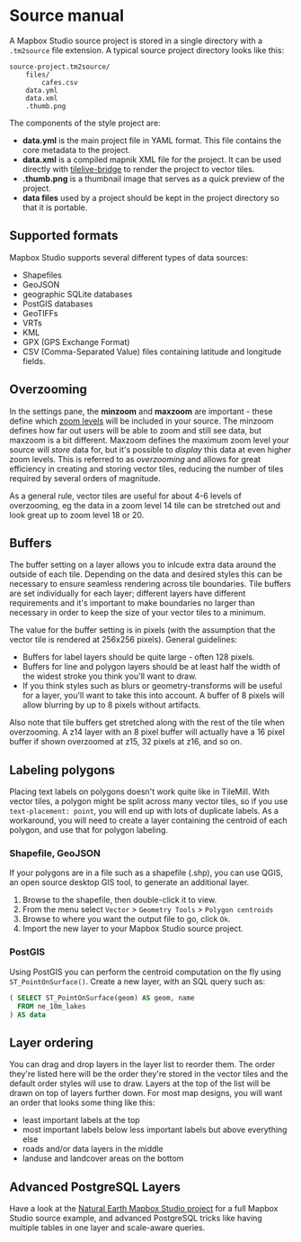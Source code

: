Source manual
=============

A Mapbox Studio source project is stored in a single directory with a `.tm2source` file extension. A typical source project directory looks like this:

    source-project.tm2source/
        files/
            cafes.csv
        data.yml
        data.xml
        .thumb.png

The components of the style project are:

- **data.yml** is the main project file in YAML format. This file contains the core metadata to the project.
- **data.xml** is a compiled mapnik XML file for the project. It can be used directly with [tilelive-bridge](https://github.com/mapbox/tilelive-bridge) to render the project to vector tiles.
- **.thumb.png** is a thumbnail image that serves as a quick preview of the project.
- **data files** used by a project should be kept in the project directory so that it is portable.

Supported formats
-----------------

Mapbox Studio supports several different types of data sources: 

* Shapefiles
* GeoJSON
* geographic SQLite databases
* PostGIS databases
* GeoTIFFs
* VRTs
* KML
* GPX (GPS Exchange Format)
* CSV (Comma-Separated Value) files containing latitude and longitude fields.

Overzooming
-----------

In the settings pane, the __minzoom__ and __maxzoom__ are important - these define which [zoom levels](https://www.mapbox.com/foundations/how-web-maps-work/#tiles-and-zoom-levels) will be included in your source. The minzoom defines how far out users will be able to zoom and still see data, but maxzoom is a bit different. Maxzoom defines the maximum zoom level your source will *store* data for, but it's possible to *display* this data at even higher zoom levels. This is referred to as *overzooming* and allows for great efficiency in creating and storing vector tiles, reducing the number of tiles required by several orders of magnitude.

As a general rule, vector tiles are useful for about 4-6  levels of overzooming, eg the data in a zoom level 14 tile can be stretched out and look great up to zoom level 18 or 20.

Buffers
-------

The buffer setting on a layer allows you to inlcude extra data around the outside of each tile. Depending on the data and desired styles this can be necessary to ensure seamless rendering across tile boundaries. Tile buffers are set individually for each layer; different layers have different requirements and it's important to make boundaries no larger than necessary in order to keep the size of your vector tiles to a minimum.

The value for the buffer setting is in pixels (with the assumption that the vector tile is rendered at 256x256 pixels). General guidelines:

- Buffers for label layers should be quite large - often 128 pixels.
- Buffers for line and polygon layers should be at least half the width of the widest stroke you think you'll want to draw.
- If you think styles such as blurs or geometry-transforms will be useful for a layer, you'll want to take this into account. A buffer of 8 pixels will allow blurring by up to 8 pixels without artifacts.

Also note that tile buffers get stretched along with the rest of the tile when overzooming. A z14 layer with an 8 pixel buffer will actually have a 16 pixel buffer if shown overzoomed at z15, 32 pixels at z16, and so on.

Labeling polygons
-----------------

Placing text labels on polygons doesn't work quite like in TileMill. With vector tiles, a polygon might be split across many vector tiles, so if you use `text-placement: point`, you will end up with lots of duplicate labels. As a workaround, you will need to create a layer containing the centroid of each polygon, and use that for polygon labeling.

### Shapefile, GeoJSON
If your polygons are in a file such as a shapefile (.shp), you can use QGIS, an open source desktop GIS tool, to generate an additional layer.

1. Browse to the shapefile, then double-click it to view.
2. From the menu select `Vector` > `Geometry Tools` > `Polygon centroids`
3. Browse to where you want the output file to go, click `Ok`.
4. Import the new layer to your Mapbox Studio source project.

### PostGIS
Using PostGIS you can perform the centroid computation on the fly using `ST_PointOnSurface()`. Create a new layer, with an SQL query such as:

```sql
( SELECT ST_PointOnSurface(geom) AS geom, name
  FROM ne_10m_lakes
) AS data
```

Layer ordering
--------------

You can drag and drop layers in the layer list to reorder them. The order they're listed here will be the order they're stored in the vector tiles and the default order styles will use to draw. Layers at the top of the list will be drawn on top of layers further down. For most map designs, you will want an order that looks some thing like this:

- least important labels at the top
- most important labels below less important labels but above everything else
- roads and/or data layers in the middle
- landuse and landcover areas on the bottom

Advanced PostgreSQL Layers
--------------------------

Have a look at the [Natural Earth Mapbox Studio project](https://github.com/mapbox/natural-earth-tm2) for a full Mapbox Studio source example, and advanced PostgreSQL tricks like having multiple tables in one layer and scale-aware queries.
